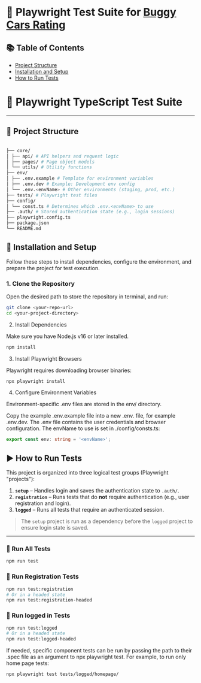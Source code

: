 # 🧪 Playwright Test Suite for [Buggy Cars Rating](https://buggy.justtestit.org/)

## 📚 Table of Contents

-  [Project Structure](#-project-structure)
-  [Installation and Setup](#-installation-and-setup)
-  [How to Run Tests](#-how-to-run-tests)

# 🧪 Playwright TypeScript Test Suite

---

## 📁 Project Structure

```bash

├── core/
│ ├── api/ # API helpers and request logic
│ ├── pages/ # Page object models
│ └── utils/ # Utility functions
├── env/
│ ├── .env.example # Template for environment variables
│ ├── .env.dev # Example: Development env config
│ └── .env.<envName> # Other environments (staging, prod, etc.)
├── tests/ # Playwright test files
├── config/
│ └── const.ts # Determines which .env.<envName> to use
├── .auth/ # Stored authentication state (e.g., login sessions)
├── playwright.config.ts
├── package.json
└── README.md
```

## 🚀 Installation and Setup

Follow these steps to install dependencies, configure the environment, and prepare the project for test execution.

### 1. Clone the Repository

Open the desired path to store the repository in terminal, and run:

```bash
git clone <your-repo-url>
cd <your-project-directory>
```

2. Install Dependencies

Make sure you have Node.js v16 or later installed.

```bash
npm install
```

3. Install Playwright Browsers

Playwright requires downloading browser binaries:

```bash
npx playwright install
```

4. Configure Environment Variables

Environment-specific .env files are stored in the env/ directory.

Copy the example .env.example file into a new .env.<your environment name> file, for example .env.dev.
The .env file contains the user credentials and browser configuration.
The envName to use is set in ./config/consts.ts:

```typescript
export const env: string = '<envName>';
```

## ▶️ How to Run Tests

This project is organized into three logical test groups (Playwright "projects"):

1. **`setup`** – Handles login and saves the authentication state to `.auth/`.
2. **`registration`** – Runs tests that do **not** require authentication (e.g., user registration and login).
3. **`logged`** – Runs all tests that require an authenticated session.

> The `setup` project is run as a dependency before the `logged` project to ensure login state is saved.

---

### 🔹 Run All Tests

```bash
npm run test
```

### 🔹 Run Registration Tests

```bash
npm run test:registration
# Or in a headed state
npm run test:registration-headed
```

### 🔹 Run logged in Tests

```bash
npm run test:logged
# Or in a headed state
npm run test:logged-headed
```

If needed, specific component tests can be run by passing the path to their .spec file as an argument to npx playwright test. For example, to run only home page tests:

```bash
npx playwright test tests/logged/homepage/
```
